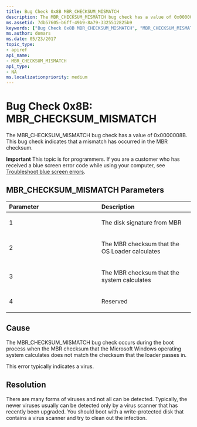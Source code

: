 ```yaml
---
title: Bug Check 0x8B MBR_CHECKSUM_MISMATCH
description: The MBR_CHECKSUM_MISMATCH bug check has a value of 0x0000008B. This bug check indicates that a mismatch has occurred in the MBR checksum.
ms.assetid: 7db57605-b6ff-49b9-8a79-3325512825b9
keywords: ["Bug Check 0x8B MBR_CHECKSUM_MISMATCH", "MBR_CHECKSUM_MISMATCH"]
ms.author: domars
ms.date: 05/23/2017
topic_type:
- apiref
api_name:
- MBR_CHECKSUM_MISMATCH
api_type:
- NA
ms.localizationpriority: medium
---
```


# Bug Check 0x8B: MBR\_CHECKSUM\_MISMATCH


The MBR\_CHECKSUM\_MISMATCH bug check has a value of 0x0000008B. This bug check indicates that a mismatch has occurred in the MBR checksum.

**Important** This topic is for programmers. If you are a customer who has received a blue screen error code while using your computer, see [Troubleshoot blue screen errors](https://windows.microsoft.com/windows-10/troubleshoot-blue-screen-errors).

## MBR\_CHECKSUM\_MISMATCH Parameters


<table>
<colgroup>
<col width="50%" />
<col width="50%" />
</colgroup>
<thead>
<tr class="header">
<th align="left">Parameter</th>
<th align="left">Description</th>
</tr>
</thead>
<tbody>
<tr class="odd">
<td align="left"><p>1</p></td>
<td align="left"><p>The disk signature from MBR</p></td>
</tr>
<tr class="even">
<td align="left"><p>2</p></td>
<td align="left"><p>The MBR checksum that the OS Loader calculates</p></td>
</tr>
<tr class="odd">
<td align="left"><p>3</p></td>
<td align="left"><p>The MBR checksum that the system calculates</p></td>
</tr>
<tr class="even">
<td align="left"><p>4</p></td>
<td align="left"><p>Reserved</p></td>
</tr>
</tbody>
</table>

 

Cause
-----

The MBR\_CHECKSUM\_MISMATCH bug check occurs during the boot process when the MBR checksum that the Microsoft Windows operating system calculates does not match the checksum that the loader passes in.

This error typically indicates a virus.

Resolution
----------

There are many forms of viruses and not all can be detected. Typically, the newer viruses usually can be detected only by a virus scanner that has recently been upgraded. You should boot with a write-protected disk that contains a virus scanner and try to clean out the infection.

 

 




